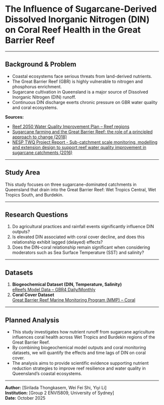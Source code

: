 # The Influence of Sugarcane-Derived Dissolved Inorganic Nitrogen (DIN) on Coral Reef Health in the Great Barrier Reef

---
## Background & Problem
* Coastal ecosystems face serious threats from land-derived nutrients.  
* The Great Barrier Reef (GBR) is highly vulnerable to nitrogen and phosphorus enrichment.  
* Sugarcane cultivation in Queensland is a major source of Dissolved Inorganic Nitrogen (DIN) runoff.  
* Continuous DIN discharge exerts chronic pressure on GBR water quality and coral ecosystems.  

**Sources:**
- [Reef 2050 Water Quality Improvement Plan – Reef regions](https://www.reefplan.qld.gov.au/reef-regions)  
- [Sugarcane farming and the Great Barrier Reef: the role of a principled approach to change (2018)](https://doi.org/10.1016/j.landusepol.2018.07.026)  
- [NESP TWQ Project Report - Sub-catchment scale monitoring, modelling and extension design to support reef water quality improvement in sugarcane catchments (2016)](http://nesptropical.edu.au/wp-content/uploads/2016/07/NESP-TWQ-1.8-FINAL-REPORT-A.pdf)

---
## Study Area
This study focuses on three sugarcane-dominated catchments in Queensland that drain into the Great Barrier Reef: Wet Tropics Central, Wet Tropics South, and Burdekin.

---
## Research Questions
1. Do agricultural practices and rainfall events significantly influence DIN outputs?  
2. Is elevated DIN associated with coral cover decline, and does this relationship exhibit lagged (delayed) effects?  
3. Does the DIN–coral relationship remain significant when considering moderators such as Sea Surface Temperature (SST) and salinity?
---
## Datasets
1. **Biogeochemical Dataset (DIN, Temperature, Salinity)**  
   [eReefs Model Data – GBR4 Daily/Monthly](https://thredds.ereefs.aims.gov.au/thredds/catalog/ereefs/GBR4_H2p0_B3p1_Cq3b_Dhnd/daily-monthly/catalog.html)
2. **Coral Cover Dataset**  
   [Great Barrier Reef Marine Monitoring Program (MMP) – Coral](https://apps.aims.gov.au/metadata/view/c30cfb2d-46be-4837-9733-9bb60489b65b)
---
## Planned Analysis
* This study investigates how nutrient runoff from sugarcane agriculture influences coral health across Wet Tropics and Burdekin regions of the Great Barrier Reef.  
* By combining biogeochemical model outputs and coral monitoring datasets, we will quantify the effects and time lags of DIN on coral cover.  
* The analysis aims to provide scientific evidence supporting nutrient reduction strategies to improve reef resilience and water quality in Queensland’s coastal ecosystems.

---
**Author:** [Sirilada Thongkasem, Wei Fei Shi, Yiyi Li​]  
**Institution:** [Group 2 ENVI5809, University of Sydney]  
**Date:** October 2025  
